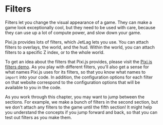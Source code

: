 # Filters

Filters let you change the visual appearance of a game.  They can make a game
look exceptionally cool, but they need to be used with care, because they can
use up a lot of compute power, and slow down your game.

Pixi.js provides lots of filters, which JetLag lets you use.  You can attach
filters to overlays, the world, and the hud.  Within the world, you can attach
filters to a specific Z index, or to the whole world.

To get an idea about the filters that Pixi.js provides, please visit the
[Pixi.js filters demo](https://pixijs.io/filters/examples/).  As you play with
different filters, you'll also get a sense for what names Pixi.js uses for its
filters, so that you know what names to `import` into your code.  In addition,
the configuration options for each filter on that website correspond to the
configuration options that will be available to you in the code.

As you work through this chapter, you may want to jump between the sections.
For example, we make a bunch of filters in the second section, but we don't
attach any filters to the game until the fifth section!  It might help you
understand the concepts if you jump forward and back, so that you can test out
filters as you make them.
